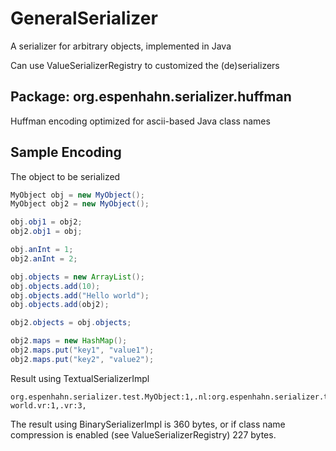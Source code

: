 # GeneralSerializer
A serializer for arbitrary objects, implemented in Java

Can use ValueSerializerRegistry to customized the (de)serializers

## Package: org.espenhahn.serializer.huffman
Huffman encoding optimized for ascii-based Java class names

## Sample Encoding
The object to be serialized

```Java
MyObject obj = new MyObject();
MyObject obj2 = new MyObject();

obj.obj1 = obj2;
obj2.obj1 = obj;

obj.anInt = 1;
obj2.anInt = 2;

obj.objects = new ArrayList();
obj.objects.add(10);
obj.objects.add("Hello world");
obj.objects.add(obj2);

obj2.objects = obj.objects;

obj2.maps = new HashMap();
obj2.maps.put("key1", "value1");
obj2.maps.put("key2", "value2");
```

Result using TextualSerializerImpl
```
org.espenhahn.serializer.test.MyObject:1,.nl:org.espenhahn.serializer.test.MyObject:2,java.util.HashMap:2,java.lang.String:4:key1java.lang.String:6:value1java.lang.String:4:key2java.lang.String:6:value2.vr:0,java.util.ArrayList:3,java.lang.Integer:10,java.lang.String:11:Hello world.vr:1,.vr:3,
```

The result using BinarySerializerImpl is 360 bytes, or if class name compression is enabled (see ValueSerializerRegistry) 227 bytes.
